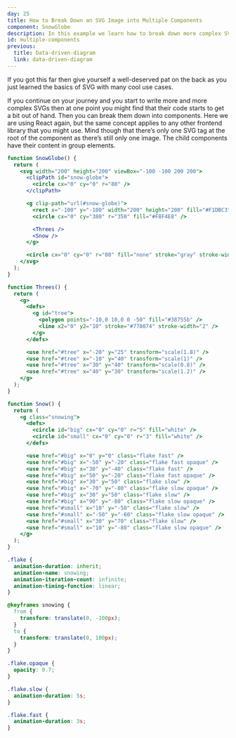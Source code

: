 ```yaml
---
day: 25
title: How to Break Down an SVG Image into Multiple Components
component: SnowGlobe
description: In this example we learn how to break down more complex SVG images into multiple components.
id: multiple-components
previous:
  title: Data-driven-diagram
  link: data-driven-diagram
---
```


If you got this far then give yourself a well-deserved pat on the back as you just learned the basics of SVG with many cool use cases.

If you continue on your journey and you start to write more and more complex SVGs then at one point you might find that their code starts to get a bit out of hand. Then you can break them down into components. Here we are using React again, but the same concept applies to any other frontend library that you might use. Mind though that there’s only one SVG tag at the root of the component as there’s still only one image. The child components have their content in group elements.

<div class="code-flex">

```jsx
function SnowGlobe() {
  return (
    <svg width="200" height="200" viewBox="-100 -100 200 200">
      <clipPath id="snow-globe">
        <circle cx="0" cy="0" r="80" />
      </clipPath>

      <g clip-path="url(#snow-globe)">
        <rect x="-100" y="-100" width="200" height="200" fill="#F1DBC3" />
        <circle cx="0" cy="380" r="350" fill="#F8F4E8" />

        <Threes />
        <Snow />
      </g>

      <circle cx="0" cy="0" r="80" fill="none" stroke="gray" stroke-width="2" />
    </svg>
  );
}

function Threes() {
  return (
    <g>
      <defs>
        <g id="tree">
          <polygon points="-10,0 10,0 0 -50" fill="#38755b" />
          <line x2="0" y2="10" stroke="#778074" stroke-width="2" />
        </g>
      </defs>

      <use href="#tree" x="-20" y="25" transform="scale(1.8)" />
      <use href="#tree" x="-10" y="40" transform="scale(1)" />
      <use href="#tree" x="30" y="40" transform="scale(0.8)" />
      <use href="#tree" x="40" y="30" transform="scale(1.2)" />
    </g>
  );
}

function Snow() {
  return (
    <g class="snowing">
      <defs>
        <circle id="big" cx="0" cy="0" r="5" fill="white" />
        <circle id="small" cx="0" cy="0" r="3" fill="white" />
      </defs>

      <use href="#big" x="0" y="0" class="flake fast" />
      <use href="#big" x="-50" y="-20" class="flake fast opaque" />
      <use href="#big" x="30" y="-40" class="flake fast" />
      <use href="#big" x="50" y="-20" class="flake fast opaque" />
      <use href="#big" x="30" y="50" class="flake slow" />
      <use href="#big" x="-70" y="-80" class="flake slow opaque" />
      <use href="#big" x="30" y="50" class="flake slow" />
      <use href="#big" x="90" y="-80" class="flake slow opaque" />
      <use href="#small" x="10" y="-50" class="flake slow" />
      <use href="#small" x="-50" y="-60" class="flake slow opaque" />
      <use href="#small" x="30" y="70" class="flake slow" />
      <use href="#small" x="10" y="-80" class="flake slow opaque" />
    </g>
  );
}
```

```css
.flake {
  animation-duration: inherit;
  animation-name: snowing;
  animation-iteration-count: infinite;
  animation-timing-function: linear;
}

@keyframes snowing {
  from {
    transform: translate(0, -100px);
  }
  to {
    transform: translate(0, 100px);
  }
}

.flake.opaque {
  opacity: 0.7;
}

.flake.slow {
  animation-duration: 5s;
}

.flake.fast {
  animation-duration: 3s;
}
```

</div>
